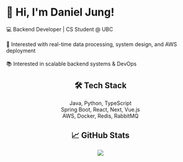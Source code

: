 <p align="center">
  <h1>👋 Hi, I'm Daniel Jung!</h1>

  💻 Backend Developer | CS Student @ UBC  
  <br>🔭 Interested with real-time data processing, system design, and AWS deployment  
  <br>📚 Interested in scalable backend systems & DevOps
</p>

<h2 align="center">🛠 Tech Stack</h2>

<p align="center">
  Java, Python, TypeScript  
  <br>Spring Boot, React, Next, Vue.js  
  <br>AWS, Docker, Redis, RabbitMQ
</p>

<h2 align="center">📈 GitHub Stats</h2>

<p align="center">
  <img src="https://github-readme-stats.vercel.app/api?username=devinjae&show_icons=true&theme=default" />
</p>
